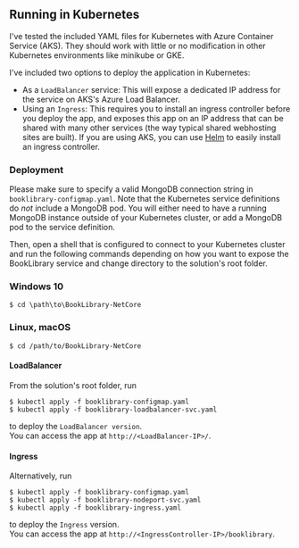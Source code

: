## Running in Kubernetes
I've tested the included YAML files for Kubernetes with Azure Container Service (AKS). They should work with little or no modification in other Kubernetes environments like minikube or GKE. 

I've included two options to deploy the application in Kubernetes:
- As a `LoadBalancer` service: This will expose a dedicated IP address for the service on AKS's Azure Load Balancer. 
- Using an `Ingress`: This requires you to install an ingress controller before you deploy the app, and exposes this app on an IP address that can be shared with many other services (the way typical shared webhosting sites are built). If you are using AKS, you can use [Helm](https://docs.microsoft.com/en-us/azure/aks/kubernetes-helm) to easily install an ingress controller.

### Deployment
Please make sure to specify a valid MongoDB connection string in `booklibrary-configmap.yaml`. Note that the Kubernetes service definitions do _not_ include a MongoDB pod. You will either need to have a running MongoDB instance outside of your Kubernetes cluster, or add a MongoDB pod to the service definition. 

Then, open a shell that is configured to connect to your Kubernetes cluster and run the following commands depending on how you want to expose the BookLibrary service and change directory to the solution's root folder.

### Windows 10 
```
$ cd \path\to\BookLibrary-NetCore
```

### Linux, macOS
```
$ cd /path/to/BookLibrary-NetCore
``` 

#### LoadBalancer
From the solution's root folder, run
```
$ kubectl apply -f booklibrary-configmap.yaml
$ kubectl apply -f booklibrary-loadbalancer-svc.yaml
```

to deploy the `LoadBalancer version`.<br />
You can access the app at `http://<LoadBalancer-IP>/`.

#### Ingress
Alternatively, run
```
$ kubectl apply -f booklibrary-configmap.yaml
$ kubectl apply -f booklibrary-nodeport-svc.yaml 
$ kubectl apply -f booklibrary-ingress.yaml 
```

to deploy the `Ingress` version. <br>
You can access the app at `http://<IngressController-IP>/booklibrary`.